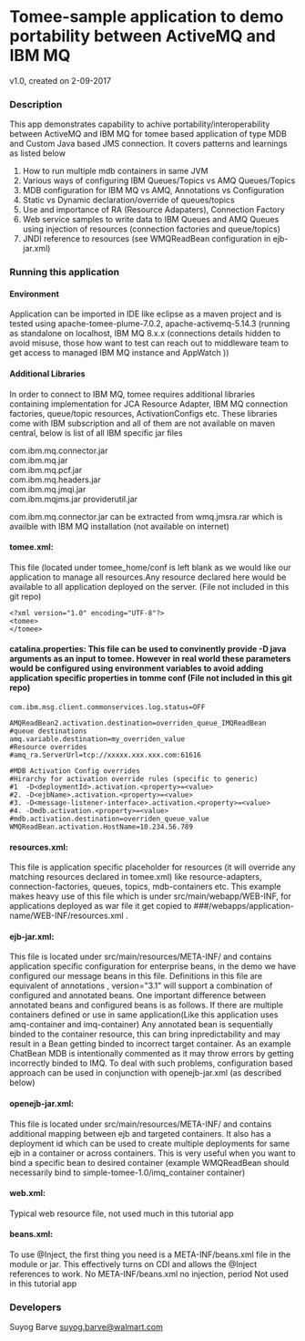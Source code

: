 # Tomee-sample application to demo portability between ActiveMQ and IBM MQ
v1.0, created on 2-09-2017

### Description
This app demonstrates capability to achive portability/interoperability between ActiveMQ and IBM MQ for tomee based application of type MDB and Custom Java based JMS connection. It covers patterns and learnings as listed below

1. How to run multiple mdb containers in same JVM
2. Various ways of configuring IBM Queues/Topics vs AMQ Queues/Topics 
3. MDB configuration for IBM MQ vs AMQ, Annotations vs Configuration
4. Static vs Dynamic declaration/override of queues/topics
5. Use and importance of RA (Resource Adapaters), Connection Factory
6. Web service samples to write data to IBM Queues and AMQ Queues using injection of resources (connection factories and queue/topics)
7. JNDI reference to resources (see WMQReadBean configuration in ejb-jar.xml)


### Running this application
#### Environment
Application can be imported in IDE like eclipse as a maven project and is tested using apache-tomee-plume-7.0.2, apache-activemq-5.14.3 (running as standalone on localhost, IBM MQ 8.x.x (connections details hidden to avoid misuse, those how want to test can reach out to middleware team to get access to managed IBM MQ instance and AppWatch ))

#### Additional Libraries
In order to connect to IBM MQ, tomee requires additional libraries containing implementation for JCA Resource Adapter, IBM MQ connection factories, queue/topic resources, ActivationConfigs etc. These libraries come with IBM subscription and all of them are not available on maven central, below is list of all IBM specific jar files

com.ibm.mq.connector.jar  
com.ibm.mq.jar      
com.ibm.mq.pcf.jar   
com.ibm.mq.headers.jar    
com.ibm.mq.jmqi.jar   
com.ibm.mqjms.jar
providerutil.jar

com.ibm.mq.connector.jar can be extracted from wmq.jmsra.rar which is availble with IBM MQ installation (not available on internet)


#### tomee.xml: 
This file (located under tomee_home/conf is left blank as we would like our application to manage all resources.Any resource declared here would be available to all application deployed on the server.
(File not included in this git repo)
```
<?xml version="1.0" encoding="UTF-8"?>
<tomee>
</tomee>
```

#### catalina.properties: This file can be used to convinently provide -D java arguments as an input to tomee. However in real world these parameters would be configured using environment variables to avoid adding application specific properties in tomme conf (File not included in this git repo)

```
com.ibm.msg.client.commonservices.log.status=OFF

AMQReadBean2.activation.destination=overriden_queue_IMQReadBean
#queue destinations
amq.variable.destination=my_overriden_value
#Resource overrides
#amq_ra.ServerUrl=tcp://xxxxx.xxx.xxx.com:61616

#MDB Activation Config overrides
#Hirarchy for activation override rules (specific to generic)
#1  -D<deploymentId>.activation.<property>=<value>
#2. -D<ejbName>.activation.<property>=<value>
#3. -D<message-listener-interface>.activation.<property>=<value>
#4. -Dmdb.activation.<property>=<value>
#mdb.activation.destination=overriden_queue_value
WMQReadBean.activation.HostName=10.234.56.789
```

#### resources.xml: 
This file is application specific placeholder for resources (it will override any matching resources declared in tomee.xml) like resource-adapters, connection-factories, queues, topics, mdb-containers etc.
This example makes heavy use of this file which is under src/main/webapp/WEB-INF, for applications deployed as war file it get copied to ###/webapps/application-name/WEB-INF/resources.xml .

#### ejb-jar.xml: 
This file is located under src/main/resources/META-INF/  and contains application specific configuration for enterprise beans, in the demo we have configured our message beans in this file. Definitions in this file are equivalent of annotations , version="3.1" will support a combination of configured and annotated beans. One important difference between annotated beans and configured beans is as follows. If there are multiple containers defined or use in same application(Like this application uses amq-container and imq-container)
Any annotated bean is sequentially binded to the container resource, this can bring inpredictability and may result in a Bean getting binded to incorrect target container. As an example ChatBean MDB is intentionally commented as it may throw errors by getting incorrectly binded to IMQ. To deal with such problems, configuration based approach can be used in conjunction with openejb-jar.xml (as described below)

#### openejb-jar.xml: 
This file is located under src/main/resources/META-INF/  and contains additional mapping between ejb and targeted containers. It also has a deployment id which can be used to create multiple deployments for same ejb in a container or across containers. This is very useful when you want to bind a specific bean to desired container (example WMQReadBean should necessarily bind to simple-tomee-1.0/imq_container container)

#### web.xml: 
Typical web resource file, not used much in this tutorial app

#### beans.xml: 
To use @Inject, the first thing you need is a META-INF/beans.xml file in the module or jar. This effectively turns on CDI and allows the @Inject references to work. No META-INF/beans.xml no injection, period
Not used in this tutorial app


### Developers
  Suyog Barve <suyog.barve@walmart.com>

	
